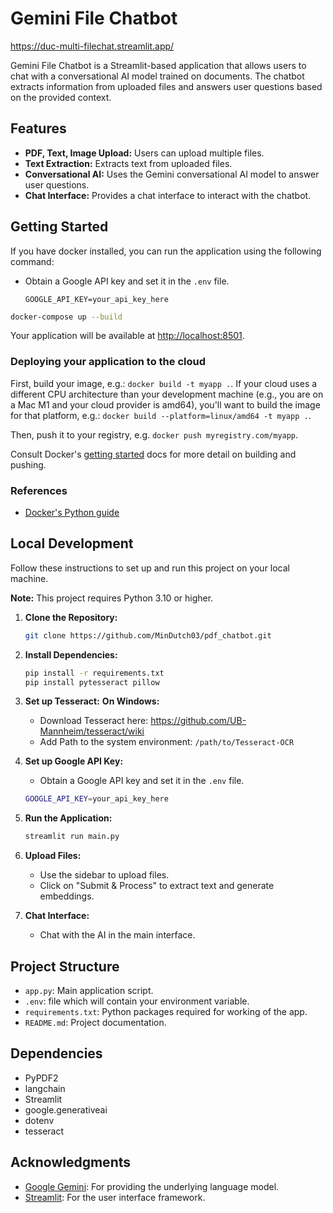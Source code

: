 # Gemini File Chatbot 
https://duc-multi-filechat.streamlit.app/

Gemini File Chatbot is a Streamlit-based application that allows users to chat with a conversational AI model trained on documents. The chatbot extracts information from uploaded files and answers user questions based on the provided context.



## Features

- **PDF, Text, Image Upload:** Users can upload multiple files.
- **Text Extraction:** Extracts text from uploaded files.
- **Conversational AI:** Uses the Gemini conversational AI model to answer user questions.
- **Chat Interface:** Provides a chat interface to interact with the chatbot.

## Getting Started

If you have docker installed, you can run the application using the following command:

- Obtain a Google API key and set it in the `.env` file.

  ```.env
  GOOGLE_API_KEY=your_api_key_here
  ```

```bash
docker-compose up --build
```

Your application will be available at [http://localhost:8501](http://localhost:8501).

### Deploying your application to the cloud

First, build your image, e.g.: `docker build -t myapp .`.
If your cloud uses a different CPU architecture than your development
machine (e.g., you are on a Mac M1 and your cloud provider is amd64),
you'll want to build the image for that platform, e.g.:
`docker build --platform=linux/amd64 -t myapp .`.

Then, push it to your registry, e.g. `docker push myregistry.com/myapp`.

Consult Docker's [getting started](https://docs.docker.com/go/get-started-sharing/)
docs for more detail on building and pushing.

### References

- [Docker&#39;s Python guide](https://docs.docker.com/language/python/)

## Local Development

Follow these instructions to set up and run this project on your local machine.

   **Note:** This project requires Python 3.10 or higher.

1. **Clone the Repository:**

   ```bash
   git clone https://github.com/MinDutch03/pdf_chatbot.git
   ```
2. **Install Dependencies:**

   ```bash
   pip install -r requirements.txt
   pip install pytesseract pillow
   ```
3. **Set up Tesseract:**
   **On Windows:**
   - Download Tesseract here: https://github.com/UB-Mannheim/tesseract/wiki
   - Add Path to the system environment: `/path/to/Tesseract-OCR`

4. **Set up Google API Key:**

   - Obtain a Google API key and set it in the `.env` file.

   ```bash
   GOOGLE_API_KEY=your_api_key_here
   ```
5. **Run the Application:**

   ```bash
   streamlit run main.py
   ```
6. **Upload Files:**

   - Use the sidebar to upload files.
   - Click on "Submit & Process" to extract text and generate embeddings.
7. **Chat Interface:**

   - Chat with the AI in the main interface.

## Project Structure

- `app.py`: Main application script.
- `.env`: file which will contain your environment variable.
- `requirements.txt`: Python packages required for working of the app.
- `README.md`: Project documentation.

## Dependencies

- PyPDF2
- langchain
- Streamlit
- google.generativeai
- dotenv
- tesseract


## Acknowledgments

- [Google Gemini](https://ai.google.com/): For providing the underlying language model.
- [Streamlit](https://streamlit.io/): For the user interface framework.

